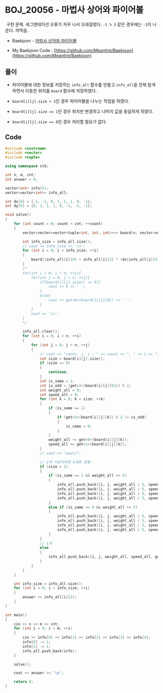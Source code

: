 # BOJ_20056 - 마법사 상어와 파이어볼

&nbsp;구현 문제. 세그멘테이션 오류가 자꾸 나서 오래걸렸다. `-1 % 3` 같은 경우에는 `-1`이 나온다. 까먹음..

- Baekjoon - [마법사 상어와 파이어볼](https://www.acmicpc.net/problem/20056)

- My Baekjoon Code : [https://github.com/Meantint/Baekjoon](https://github.com/Meantint/Baekjoon)

## 풀이

- 파이어볼에 대한 정보를 저장하는 `info_all` 함수를 만들고 `info_all`을 전체 탐색하면서 이동한 위치를 `board` 함수에 저장하였다.

- `board[i][j].size > 1`인 경우 파이어볼을 나누는 작업을 하였다.

- `board[i][j].size == 1`인 경우 위치만 변경하고 나머지 값을 동일하게 하였다.

- `board[i][j].size == 0`인 경우 처리할 필요가 없다.

## Code

```cpp
#include <iostream>
#include <vector>
#include <tuple>

using namespace std;

int n, m, cnt;
int answer = 0;

vector<int> info(5);
vector<vector<int>> info_all;

int dx[8] = {-1, -1, 0, 1, 1, 1, 0, -1};
int dy[8] = {0, 1, 1, 1, 0, -1, -1, -1};

void solve()
{
	for (int count = 0; count < cnt; ++count)
	{
		vector<vector<vector<tuple<int, int, int>>>> board(n, vector<vector<tuple<int, int, int>>>(n, vector<tuple<int, int, int>>(0)));

		int info_size = info_all.size();
		// cout << info_size << '\n';
		for (int i = 0; i < info_size; ++i)
		{
			board[(info_all[i][0] + info_all[i][3] * (dx[info_all[i][4]]) + n * 1000) % n][(info_all[i][1] + info_all[i][3] * (dy[info_all[i][4]]) + n * 1000) % n].push_back(make_tuple(info_all[i][2], info_all[i][3], info_all[i][4]));
		}
		/*
		for(int i = 0; i < n; ++i){
			for(int j = 0; j < n; ++j){
				if(board[i][j].size() == 0){
					cout << 0 << ' ';
				}
				else{
					cout << get<0>(board[i][j][0]) << ' ';
				}
			}
			cout << '\n';
		}
		*/

		info_all.clear();
		for (int i = 0; i < n; ++i)
		{
			for (int j = 0; j < n; ++j)
			{
				// cout << "count, i, j : " << count << ", " << i << ", " << j << '\n';
				int size = board[i][j].size();
				if (size == 0)
				{
					continue;
				}
				int is_same = 1;
				int is_odd = (get<2>(board[i][j][0])) % 2;
				int weight_all = 0;
				int speed_all = 0;
				for (int k = 0; k < size; ++k)
				{
					if (is_same == 1)
					{
						if (get<2>(board[i][j][k]) % 2 != is_odd)
						{
							is_same = 0;
						}
					}
					weight_all += get<0>(board[i][j][k]);
					speed_all += get<1>(board[i][j][k]);
				}
				// cout << "wow\n";

				// 2개 이상이라면 4개로 분할
				if (size > 1)
				{
					if (is_same == 1 && weight_all >= 5)
					{
						info_all.push_back({i, j, weight_all / 5, speed_all / size, 0});
						info_all.push_back({i, j, weight_all / 5, speed_all / size, 2});
						info_all.push_back({i, j, weight_all / 5, speed_all / size, 4});
						info_all.push_back({i, j, weight_all / 5, speed_all / size, 6});
					}
					else if (is_same == 0 && weight_all >= 5)
					{
						info_all.push_back({i, j, weight_all / 5, speed_all / size, 1});
						info_all.push_back({i, j, weight_all / 5, speed_all / size, 3});
						info_all.push_back({i, j, weight_all / 5, speed_all / size, 5});
						info_all.push_back({i, j, weight_all / 5, speed_all / size, 7});
					}
				}
				// 1개
				else
				{
					info_all.push_back({i, j, weight_all, speed_all, get<2>(board[i][j][0])});
				}
			}
		}
	}

	int info_size = info_all.size();
	for (int i = 0; i < info_size; ++i)
	{
		answer += info_all[i][2];
	}
}

int main()
{
	cin >> n >> m >> cnt;
	for (int i = 0; i < m; ++i)
	{
		cin >> info[0] >> info[1] >> info[2] >> info[3] >> info[4];
		info[0] -= 1;
		info[1] -= 1;
		info_all.push_back(info);
	}

	solve();

	cout << answer << '\n';

	return 0;
}
```
